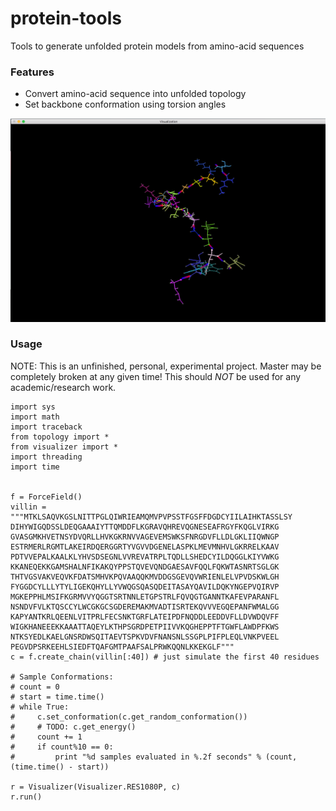 protein-tools
============
Tools to generate unfolded protein models from amino-acid sequences

### Features
* Convert amino-acid sequence into unfolded topology
* Set backbone conformation using torsion angles

![Screenshot](https://github.com/saliksyed/protein-tools/blob/master/docs/screenshot.png)

### Usage

NOTE: This is an unfinished, personal, experimental project. Master may be
completely broken at any given time! This should *NOT* be used for
any academic/research work. 

```
import sys
import math
import traceback
from topology import *
from visualizer import *
import threading
import time


f = ForceField()
villin = """MTKLSAQVKGSLNITTPGLQIWRIEAMQMVPVPSSTFGSFFDGDCYIILAIHKTASSLSY
DIHYWIGQDSSLDEQGAAAIYTTQMDDFLKGRAVQHREVQGNESEAFRGYFKQGLVIRKG
GVASGMKHVETNSYDVQRLLHVKGKRNVVAGEVEMSWKSFNRGDVFLLDLGKLIIQWNGP
ESTRMERLRGMTLAKEIRDQERGGRTYVGVVDGENELASPKLMEVMNHVLGKRRELKAAV
PDTVVEPALKAALKLYHVSDSEGNLVVREVATRPLTQDLLSHEDCYILDQGGLKIYVWKG
KKANEQEKKGAMSHALNFIKAKQYPPSTQVEVQNDGAESAVFQQLFQKWTASNRTSGLGK
THTVGSVAKVEQVKFDATSMHVKPQVAAQQKMVDDGSGEVQVWRIENLELVPVDSKWLGH
FYGGDCYLLLYTYLIGEKQHYLLYVWQGSQASQDEITASAYQAVILDQKYNGEPVQIRVP
MGKEPPHLMSIFKGRMVVYQGGTSRTNNLETGPSTRLFQVQGTGANNTKAFEVPARANFL
NSNDVFVLKTQSCCYLWCGKGCSGDEREMAKMVADTISRTEKQVVVEGQEPANFWMALGG
KAPYANTKRLQEENLVITPRLFECSNKTGRFLATEIPDFNQDDLEEDDVFLLDVWDQVFF
WIGKHANEEEKKAAATTAQEYLKTHPSGRDPETPIIVVKQGHEPPTFTGWFLAWDPFKWS
NTKSYEDLKAELGNSRDWSQITAEVTSPKVDVFNANSNLSSGPLPIFPLEQLVNKPVEEL
PEGVDPSRKEEHLSIEDFTQAFGMTPAAFSALPRWKQQNLKKEKGLF"""
c = f.create_chain(villin[:40]) # just simulate the first 40 residues

# Sample Conformations:
# count = 0
# start = time.time()
# while True:
#     c.set_conformation(c.get_random_conformation())
#     # TODO: c.get_energy()
#     count += 1
#     if count%10 == 0:
#         print "%d samples evaluated in %.2f seconds" % (count, (time.time() - start))

r = Visualizer(Visualizer.RES1080P, c)
r.run()

```


